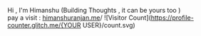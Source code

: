 Hi , I'm Himanshu (Building Thoughts , it can be yours too )\
pay a visit : [himanshuranjan.me](https://www.himanshuranjan.me/)/
![Visitor Count](https://profile-counter.glitch.me/{YOUR USER}/count.svg)
